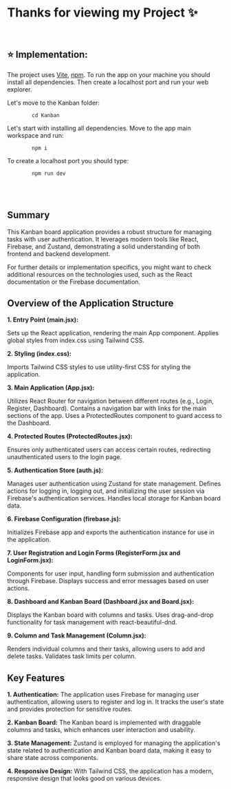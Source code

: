 # Thanks for viewing my Project ✨


<br />

## :star: **Implementation:**
The project uses [Vite](https://vite.dev/), [npm](https://www.npmjs.com/). To run the app on your machine you should install all dependencies. Then create a localhost port and run your web explorer.

Let's move to the Kanban folder:

            cd Kanban

Let's start with installing all dependencies. Move to the app main workspace and run:

            npm i

To create a localhost port you should type:

            npm run dev

<br />
<br />

## Summary
This Kanban board application provides a robust structure for managing tasks with user authentication. It leverages modern tools like React, Firebase, and Zustand, demonstrating a solid understanding of both frontend and backend development.

For further details or implementation specifics, you might want to check additional resources on the technologies used, such as the React documentation or the Firebase documentation.
## Overview of the Application Structure
**1. Entry Point (main.jsx):**

Sets up the React application, rendering the main App component.
Applies global styles from index.css using Tailwind CSS.

**2. Styling (index.css):**

Imports Tailwind CSS styles to use utility-first CSS for styling the application.

**3. Main Application (App.jsx):**

Utilizes React Router for navigation between different routes (e.g., Login, Register, Dashboard).
Contains a navigation bar with links for the main sections of the app.
Uses a ProtectedRoutes component to guard access to the Dashboard.

**4. Protected Routes (ProtectedRoutes.jsx):**

Ensures only authenticated users can access certain routes, redirecting unauthenticated users to the login page.

**5. Authentication Store (auth.js):**

Manages user authentication using Zustand for state management.
Defines actions for logging in, logging out, and initializing the user session via Firebase's authentication services.
Handles local storage for Kanban board data.

**6. Firebase Configuration (firebase.js):**

Initializes Firebase app and exports the authentication instance for use in the application.

**7. User Registration and Login Forms (RegisterForm.jsx and LoginForm.jsx):**

Components for user input, handling form submission and authentication through Firebase.
Displays success and error messages based on user actions.

**8. Dashboard and Kanban Board (Dashboard.jsx and Board.jsx):**

Displays the Kanban board with columns and tasks.
Uses drag-and-drop functionality for task management with react-beautiful-dnd.

**9. Column and Task Management (Column.jsx):**

Renders individual columns and their tasks, allowing users to add and delete tasks.
Validates task limits per column.

## Key Features

**1. Authentication:** The application uses Firebase for managing user authentication, allowing users to register and log in. It tracks the user's state and provides protection for sensitive routes.

**2. Kanban Board:** The Kanban board is implemented with draggable columns and tasks, which enhances user interaction and usability.

**3. State Management:** Zustand is employed for managing the application's state related to authentication and Kanban board data, making it easy to share state across components.

**4. Responsive Design:** With Tailwind CSS, the application has a modern, responsive design that looks good on various devices.


